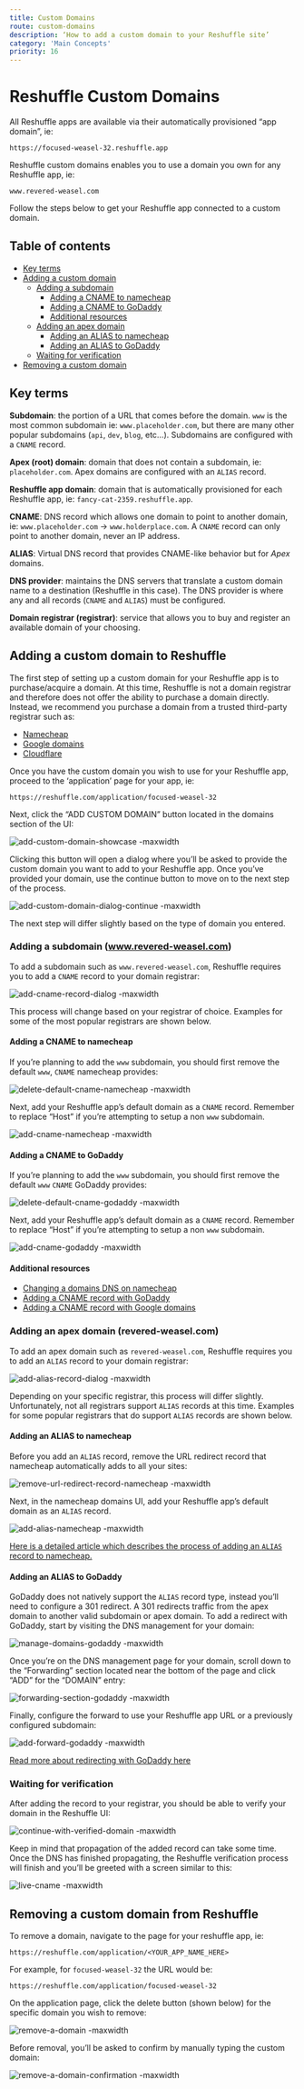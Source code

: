 ```yaml
---
title: Custom Domains
route: custom-domains
description: ‘How to add a custom domain to your Reshuffle site’
category: 'Main Concepts'
priority: 16
---
```


# Reshuffle Custom Domains

All Reshuffle apps are available via their automatically provisioned “app domain”, ie:

`https://focused-weasel-32.reshuffle.app`

Reshuffle custom domains enables you to use a domain you own for any Reshuffle app, ie:

`www.revered-weasel.com`

Follow the steps below to get your Reshuffle app connected to a custom domain.

## Table of contents

* [Key terms](#key-terms)
* [Adding a custom domain](#adding-a-custom-domain-to-reshuffle)
     * [Adding a subdomain](#adding-a-subdomain-wwwrevered-weaselcom)
          * [Adding a CNAME to namecheap](#adding-a-cname-to-namecheap)
          * [Adding a CNAME to GoDaddy](#adding-a-cname-to-godaddy)
          * [Additional resources](#additional-resources)
     * [Adding an apex domain](#adding-an-apex-domain-revered-weaselcom)
          * [Adding an ALIAS to namecheap](#adding-an-alias-to-namecheap)
          * [Adding an ALIAS to GoDaddy](#adding-an-alias-to-godaddy)
     * [Waiting for verification](#waiting-for-verification)
* [Removing a custom domain](#removing-a-custom-domain-from-reshuffle)

## Key terms

**Subdomain**: the portion of a URL that comes before the domain. `www` is the most common subdomain ie: `www.placeholder.com`, but there are many other popular subdomains (`api`, `dev`, `blog`, etc…). Subdomains are configured with a `CNAME` record. 

**Apex (root) domain**: domain that does not contain a subdomain, ie: `placeholder.com`. Apex domains are configured with an `ALIAS` record.

**Reshuffle app domain**: domain that is automatically provisioned for each Reshuffle app, ie: `fancy-cat-2359.reshuffle.app`.

**CNAME**: DNS record which allows one domain to point to another domain, ie: `www.placeholder.com` -> `www.holderplace.com`. A `CNAME` record can only point to another domain, never an IP address.

**ALIAS**: Virtual DNS record that provides CNAME-like behavior but for *Apex* domains.

**DNS provider**: maintains the DNS servers that translate a custom domain name to a destination (Reshuffle in this case). The DNS provider is where any and all records (`CNAME` and `ALIAS`) must be configured.

**Domain registrar (registrar)**: service that allows you to buy and register an available domain of your choosing.

## Adding a custom domain to Reshuffle

The first step of setting up a custom domain for your Reshuffle app is to purchase/acquire a domain. At this time, Reshuffle is not a domain registrar and therefore does not offer the ability to purchase a domain directly. Instead, we recommend you purchase a domain from a trusted third-party registrar such as:


* [Namecheap](https://www.namecheap.com/)
* [Google domains](https://domains.google/)
* [Cloudflare](https://www.cloudflare.com/products/registrar/)

Once you have the custom domain you wish to use for your Reshuffle app, proceed to the ‘application’ page for your app, ie: 

`https://reshuffle.com/application/focused-weasel-32`

Next, click the “ADD CUSTOM DOMAIN” button located in the domains section of the UI:

![add-custom-domain-showcase -maxwidth](https://raw.githubusercontent.com/binaris/dev-docs-content/master/assets/custom-domains/add-custom-domain-showcase.png)




Clicking this button will open a dialog where you’ll be asked to provide the custom domain you want to add to your Reshuffle app. Once you’ve provided your domain, use the continue button to move on to the next step of the process.

![add-custom-domain-dialog-continue -maxwidth](https://raw.githubusercontent.com/binaris/dev-docs-content/master/assets/custom-domains/add-custom-domain-dialog-continue.png)




The next step will differ slightly based on the type of domain you entered.

### Adding a subdomain (www.revered-weasel.com)

To add a subdomain such as `www.revered-weasel.com`, Reshuffle requires you to add a `CNAME` record to your domain registrar:

![add-cname-record-dialog -maxwidth](https://raw.githubusercontent.com/binaris/dev-docs-content/master/assets/custom-domains/add-cname-record-dialog.png) 





This process will change based on your registrar of choice. Examples for some of the most popular registrars are shown below.

#### Adding a CNAME to namecheap

If you’re planning to add the `www` subdomain, you should first remove the default `www`, `CNAME` namecheap provides:

![delete-default-cname-namecheap -maxwidth](https://raw.githubusercontent.com/binaris/dev-docs-content/master/assets/custom-domains/delete-default-cname-namecheap.png)





Next, add your Reshuffle app’s default domain as a `CNAME` record. Remember to replace “Host” if you’re attempting to setup a non `www` subdomain.

![add-cname-namecheap -maxwidth](https://raw.githubusercontent.com/binaris/dev-docs-content/master/assets/custom-domains/add-cname-namecheap.png)





#### Adding a CNAME to GoDaddy

If you’re planning to add the `www` subdomain, you should first remove the default `www` `CNAME` GoDaddy provides:

![delete-default-cname-godaddy -maxwidth](https://raw.githubusercontent.com/binaris/dev-docs-content/master/assets/custom-domains/delete-default-cname-godaddy.png)





Next, add your Reshuffle app’s default domain as a `CNAME` record. Remember to replace “Host” if you’re attempting to setup a non `www` subdomain.

![add-cname-godaddy -maxwidth](https://raw.githubusercontent.com/binaris/dev-docs-content/master/assets/custom-domains/add-cname-godaddy.png)





#### Additional resources

* [Changing a domains DNS on namecheap](https://www.namecheap.com/support/knowledgebase/article.aspx/767/10/how-to-change-dns-for-a-domain)
* [Adding a CNAME record with GoDaddy](https://www.godaddy.com/help/add-a-cname-record-19236)
* [Adding a CNAME record with Google domains](https://support.google.com/domains/answer/9211383?hl=en) 

### Adding an apex domain (revered-weasel.com)

To add an apex domain such as `revered-weasel.com`, Reshuffle requires you to add an `ALIAS` record to your domain registrar:

![add-alias-record-dialog -maxwidth](https://raw.githubusercontent.com/binaris/dev-docs-content/master/assets/custom-domains/add-alias-record-dialog.png)





Depending on your specific registrar, this process will differ slightly. Unfortunately, not all registrars support `ALIAS` records at this time. Examples for some popular registrars that do support `ALIAS` records are shown below.

#### Adding an ALIAS to namecheap

Before you add an `ALIAS` record, remove the URL redirect record that namecheap automatically adds to all your sites:

![remove-url-redirect-record-namecheap -maxwidth](https://raw.githubusercontent.com/binaris/dev-docs-content/master/assets/custom-domains/remove-url-redirect-record-namecheap.png)




Next, in the namecheap domains UI, add your Reshuffle app’s default domain as an `ALIAS` record. 

![add-alias-namecheap -maxwidth](https://raw.githubusercontent.com/binaris/dev-docs-content/master/assets/custom-domains/add-alias-namecheap.png)






[Here is a detailed article which describes the process of adding an `ALIAS` record to namecheap.](https://www.namecheap.com/support/knowledgebase/article.aspx/10128/2237/how-to-create-an-alias-record)


#### Adding an ALIAS to GoDaddy
GoDaddy does not natively support the `ALIAS` record type, instead you’ll need to configure a 301 redirect. A 301 redirects traffic from the apex domain to another valid subdomain or apex domain. To add a redirect with GoDaddy, start by visiting the DNS management for your domain:

![manage-domains-godaddy -maxwidth](https://raw.githubusercontent.com/binaris/dev-docs-content/master/assets/custom-domains/manage-domains-godaddy.png)



Once you’re on the DNS management page for your domain, scroll down to the “Forwarding” section located near the bottom of the page and click “ADD”  for the “DOMAIN” entry:

![forwarding-section-godaddy -maxwidth](https://raw.githubusercontent.com/binaris/dev-docs-content/master/assets/custom-domains/forwarding-section-godaddy.png)


Finally, configure the forward to use your Reshuffle app URL or a previously configured subdomain:

![add-forward-godaddy -maxwidth](https://raw.githubusercontent.com/binaris/dev-docs-content/master/assets/custom-domains/add-forward-godaddy.png)



[Read more about redirecting with GoDaddy here](https://help.instapage.com/hc/en-us/articles/206028427-How-do-I-create-a-301-redirect-for-a-root-naked-domain-in-my-GoDaddy-account-)


### Waiting for verification

After adding the record to your registrar, you should be able to verify your domain in the Reshuffle UI:

![continue-with-verified-domain -maxwidth](https://raw.githubusercontent.com/binaris/dev-docs-content/master/assets/custom-domains/continue-with-verified-domain.png)




Keep in mind that propagation of the added record can take some time. Once the DNS has finished propagating, the Reshuffle verification process will finish and you’ll be greeted with a screen similar to this:


![live-cname -maxwidth](https://raw.githubusercontent.com/binaris/dev-docs-content/master/assets/custom-domains/live-cname.png)





## Removing a custom domain from Reshuffle

To remove a domain, navigate to the page for your reshuffle app, ie:

`https://reshuffle.com/application/<YOUR_APP_NAME_HERE>`

For example, for `focused-weasel-32` the URL would be:

`https://reshuffle.com/application/focused-weasel-32`

On the application page, click the delete button (shown below) for the specific domain you wish to remove:

![remove-a-domain -maxwidth](https://raw.githubusercontent.com/binaris/dev-docs-content/master/assets/custom-domains/remove-a-domain.png)




Before removal, you’ll be asked to confirm by manually typing the custom domain:

![remove-a-domain-confirmation -maxwidth](https://raw.githubusercontent.com/binaris/dev-docs-content/master/assets/custom-domains/remove-a-domain-confirmation.png)


<br />
<br />

